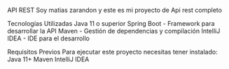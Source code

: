API REST
Soy matias zarandon y este es mi proyecto de Api rest completo

Tecnologías Utilizadas
Java 11 o superior
Spring Boot - Framework para desarrollar la API
Maven - Gestión de dependencias y compilación
IntelliJ IDEA - IDE para el desarrollo

Requisitos Previos
Para ejecutar este proyecto necesitas tener instalado:
Java 11+
Maven
IntelliJ IDEA
